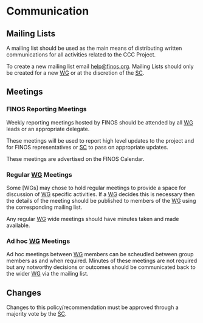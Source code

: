 # Communication

## Mailing Lists

A mailing list should be used as the main means of distributing written communications for all activities related to the CCC Project.

To create a new mailing list email help@finos.org. Mailing Lists should only be created for a new [WG] or at the discretion of the [SC].

## Meetings

### FINOS Reporting Meetings

Weekly reporting meetings hosted by FINOS should be attended by all [WG] leads or an appropriate delegate.

These meetings will be used to report high level updates to the project and for FINOS representatives or [SC] to pass on appropriate updates.

These meetings are advertised on the FINOS Calendar.

### Regular [WG] Meetings

Some [WGs] may chose to hold regular meetings to provide a space for discussion of [WG] specific activities. If a [WG] decides this is necessary then the details of the meeting should be published to members of the [WG] using the corresponding mailing list.

Any regular [WG] wide meetings should have minutes taken and made available.

### Ad hoc [WG] Meetings

Ad hoc meetings between [WG] members can be scheudled between group members as and when required. Minutes of these meetings are not required but any notworthy decisions or outcomes should be communicated back to the wider [WG] via the mailing list.

## Changes

Changes to this policy/recommendation must be approved through a majority vote by the [SC].

[SC]: <../../community-groups.md#steering-committee>
[WG]: <../../community-groups.md#working-groups>

